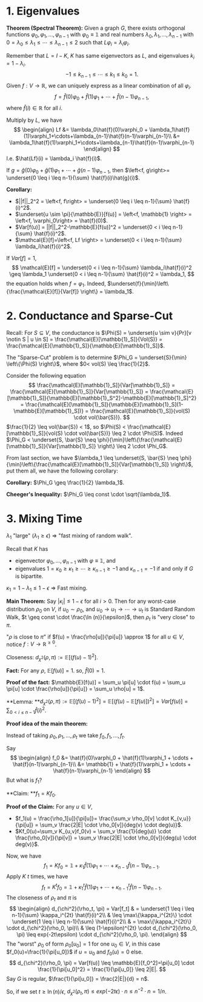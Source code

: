 # 1. Eigenvalues

**Theorem (Spectral Theorem):** Given a graph $G$, there exists orthogonal functions $\varphi_0, \varphi_1,...,\varphi_{n-1}$ with $\varphi_0 \equiv \mathbb{1}$ and real numbers $\lambda_0,\lambda_1,...,\lambda_{n-1}$ with $0=\lambda_0 \leq \lambda_1 \leq \cdots \leq \lambda_{n-1} \leq 2$ such that $L \varphi_i = \lambda_i \varphi_i$.

Remember that $L=I-K$, $K$ has same eigenvectors as $L$, and eigenvalues $k_i=1-\lambda_i$.
$$
-1 \leq k_{n-1} \leq \cdots \leq k_1 \leq k_0 = 1.
$$
Given $f:V \rightarrow \mathbb{R}$, we can uniquely express as a linear combination of all $\varphi_i$.
$$
f=\hat{f}(0)\varphi_0 + \hat{f}(1)\varphi_1+\cdots+\hat{f}(n-1)\varphi_{n-1},
$$
where $\hat{f}(i) \in \mathbb{R}$ for all $i$.

Multiply by $L$, we have 
$$
\begin{align}
Lf &= \lambda_0\hat{f}(0)\varphi_0 + \lambda_1\hat{f}(1)\varphi_1+\cdots+\lambda_{n-1}\hat{f}(n-1)\varphi_{n-1}\\
&= \lambda_1\hat{f}(1)\varphi_1+\cdots+\lambda_{n-1}\hat{f}(n-1)\varphi_{n-1}
\end{align}
$$
I.e. $\hat{Lf}(i) = \lambda_i \hat{f}(i)$.

If $g=\hat{g}(0)\varphi_0 + \hat{g}(1)\varphi_1+\cdots+\hat{g}(n-1)\varphi_{n-1}$, then $\left<f, g\right>= \underset{0 \leq i \leq n-1}{\sum} \hat{f}(i)\hat{g}(i)$.

**Corollary:** 

- $||f||_2^2 =  \left<f, f\right> = \underset{0 \leq i \leq n-1}{\sum} \hat{f}(i)^2$.
- $\underset{u \sim \pi}{\mathbb{E}}[f(u)] = \left<f, \mathbb{1} \right> = \left<f, \varphi_0\right> = \hat{f}(0)$.
- $Var[f(u)] = ||f||_2^2-\mathbb{E}[f(u)]^2 = \underset{0 < i \leq n-1}{\sum} \hat{f}(i)^2$.
- $\mathcal{E}[f]=\left<f, Lf \right> = \underset{0 < i \leq n-1}{\sum} \lambda_i\hat{f}(i)^2$.

If $Var[f]=1$,
$$
\mathcal{E}[f] = \underset{0 < i \leq n-1}{\sum} \lambda_i\hat{f}(i)^2 \geq \lambda_1 \underset{0 < i \leq n-1}{\sum} \hat{f}(i)^2 = \lambda_1,
$$
the equation holds when $f = \varphi_1$. Indeed, $\underset{f}{\min}\left\{\frac{\mathcal{E}[f]}{Var[f]} \right\} = \lambda_1$.

# 2. Conductance and Sparse-Cut

Recall: For $S \subseteq V$, the conductance is $\Phi(S) = \underset{u \sim v}{Pr}[v \notin S | u \in S] = \frac{\mathcal{E}[\mathbb{1}_S]}{Vol(S)} = \frac{\mathcal{E}[\mathbb{1}_S]}{\mathbb{E}[\mathbb{1}_S]}$.

The "Sparse-Cut" problem is to determine $\Phi_G = \underset{S}{\min} \left\{\Phi(S)  \right\}$, where $0< vol(S) \leq \frac{1}{2}$. 

Consider the following equation
$$
\frac{\mathcal{E}[\mathbb{1}_S]}{Var[\mathbb{1}_S]} = \frac{\mathcal{E}[\mathbb{1}_S]}{Var[\mathbb{1}_S]} = \frac{\mathcal{E}[\mathbb{1}_S]}{\mathbb{E}[\mathbb{1}_S^2]-\mathbb{E}[\mathbb{1}_S]^2} = \frac{\mathcal{E}[\mathbb{1}_S]}{\mathbb{E}[\mathbb{1}_S](1-\mathbb{E}[\mathbb{1}_S])} = \frac{\mathcal{E}[\mathbb{1}_S]}{vol(S) \cdot vol(\bar{S})}.
$$
$\frac{1}{2} \leq vol(\bar{S}) < 1$, so $\Phi(S) < \frac{\mathcal{E}[\mathbb{1}_S]}{vol(S) \cdot vol(\bar{S})} \leq 2 \cdot \Phi(S)$. Indeed $\Phi_G < \underset{S, \bar{S} \neq \phi}{\min}\left\{\frac{\mathcal{E}[\mathbb{1}_S]}{Var[\mathbb{1}_S]} \right\} \leq 2 \cdot \Phi_G$.

From last section, we have $\lambda_1 \leq \underset{S, \bar{S} \neq \phi}{\min}\left\{\frac{\mathcal{E}[\mathbb{1}_S]}{Var[\mathbb{1}_S]} \right\}$, put them all, we have the following corollary:

**Corollary:** $\Phi_G \geq \frac{1}{2} \lambda_1$.

**Cheeger's Inequality:** $\Phi_G \leq const \cdot \sqrt{\lambda_1}$.

# 3. Mixing Time

$\lambda_1$ "large" ($\lambda_1 \geq \epsilon$) $\Rightarrow$ "fast mixing of random walk".

Recall that $K$ has 

- eigenvector $\varphi_0, ..., \varphi_{n-1}$ with $\varphi \equiv \mathbb{1}$, and
- eigenvalues $1= \kappa_0 \geq \kappa_1 \geq \cdots \geq \kappa_{n-1} \geq -1$ and $\kappa_{n-1} = -1$ if and only if $G$ is bipartite.

$\kappa_1 = 1 - \lambda_1 \leq 1 - \epsilon$ $\Rightarrow$ Fast mixing. 

**Main Theorem:** Say $|\kappa_i| \leq 1 - \epsilon$ for all $i>0$. Then for any worst-case distribution $\rho_0$ on $V$, if $u_0 \sim \rho_0$, and $u_0 \rightarrow u_1 \rightarrow \cdots \rightarrow u_t$ is Standard Random Walk, $t \geq const \cdot \frac{\ln (n)}{\epsilon}$, then $\rho_t$ is "very close" to $\pi$.

"$\rho$ is close to $\pi$" if $f(u) = \frac{\rho[u]}{\pi[u]} \approx 1$ for all $u \in V$, notice $f:V \rightarrow \mathbb{R}^{\geq 0}$. 

Closeness: $d_{\chi^2}(\rho,\pi) := \mathbb{E}[(f(u)-1)^2]$.

**Fact:** For any $\rho$, $\mathbb{E}[f(u)]=1$. so, $\hat{f}(0)=1$.

**Proof of the fact:** $\mathbb{E}[f(u)] = \sum_u \pi[u] \cdot f(u) = \sum_u \pi[u] \cdot \frac{\rho[u]}{\pi[u]} = \sum_u \rho[u] = 1$.

**Lemma: **$d_{\chi^2}(\rho,\pi) := \mathbb{E}[(f(u)-1)^2] = \mathbb{E}[(f(u)-\mathbb{E}[f(u)])^2] = Var[f(u)] = \sum_{0 < i \leq n-1} \hat{f}(i)^2$.

**Proof idea of the main theorem:** 

Instead of taking $\rho_0, \rho_1, ..., \rho_t$ we take $f_0,f_1,...,f_t$.

Say 
$$
\begin{align}
f_0 &= \hat{f}(0)\varphi_0 + \hat{f}(1)\varphi_1 + \cdots + \hat{f}(n-1)\varphi_{n-1}\\
&= \mathbb{1} + \hat{f}(1)\varphi_1 + \cdots + \hat{f}(n-1)\varphi_{n-1}
\end{align}
$$
But what is $f_1$?

**Claim: **$f_1=Kf_0$.

**Proof of the Claim:** For any $u \in V$, 

- $f_1(u) = \frac{\rho_1[u]}{\pi[u]}= \frac{\sum_v \rho_0[v] \cdot K_{v,u}}{\pi[u]} = \sum_v \frac{2|E| \cdot \rho_0[v]}{deg(v) \cdot deg(u)}$.
- $Kf_0(u)=\sum_v K_{u,v}f_0(v) = \sum_v \frac{1}{deg(u)} \cdot \frac{\rho_0[v]}{\pi[v]} = \sum_v \frac{2|E| \cdot \rho_0[v]}{deg(u) \cdot deg(v)}$.

Now, we have 
$$
f_1=Kf_0=\mathbb{1}+\kappa_1\hat{f}(1)\varphi_1+ \cdots+\kappa_{n-1}\hat{f}(n-1)\varphi_{n-1}.
$$
Apply $K$ $t$ times, we have
$$
f_t=K^tf_0=\mathbb{1}+\kappa_1^t\hat{f}(1)\varphi_1+ \cdots+\kappa_{n-1}^t\hat{f}(n-1)\varphi_{n-1}.
$$
The closeness of $\rho_t$ and $\pi$ is
$$
\begin{align}
d_{\chi^2}(\rho_t, \pi) = Var[f_t] & = \underset{1 \leq i \leq n-1}{\sum} \kappa_i^{2t} \hat{f}(i)^2\\
& \leq \max\{\kappa_i^{2t}\} \cdot \underset{1 \leq i \leq n-1}{\sum} \hat{f}(i)^2\\
& = \max\{\kappa_i^{2t}\} \cdot d_{\chi^2}(\rho_0, \pi)\\
& \leq (1-\epsilon)^{2t} \cdot d_{\chi^2}(\rho_0, \pi) \leq exp(-2t\epsilon) \cdot d_{\chi^2}(\rho_0, \pi).
\end{align}
$$
The "worst" $\rho_0$ of form $\rho_0[u_0] = 1$ for one $u_0 \in V$, in this case $f_0(u)=\frac{1}{\pi[u_0]}$ if $u=u_0$ and $f_0(u)=0$ else.
$$
d_{\chi^2}(\rho_0, \pi) = Var[f(u)] \leq \mathbb{E}[f_0^2]=\pi[u_0] \cdot \frac{1}{\pi[u_0]^2} = \frac{1}{\pi[u_0]} \leq 2|E|.
$$
Say $G$ is regular, $\frac{1}{\pi[u_0]} = \frac{2|E|}{d} = n$.

So, if we set $t \geq \ln (n)/\epsilon$, $d_{\chi^2}(\rho_t, \pi) \leq exp(-2t\epsilon) \cdot n \leq n^{-2} \cdot n = 1/n$.